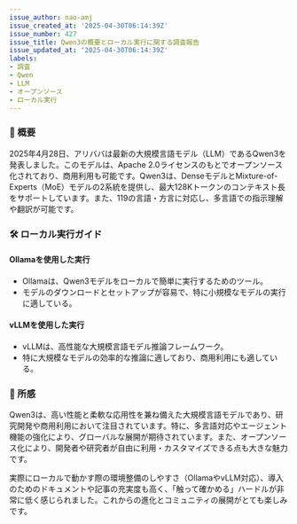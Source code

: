 ```yaml
---
issue_author: nao-amj
issue_created_at: '2025-04-30T06:14:39Z'
issue_number: 427
issue_title: Qwen3の概要とローカル実行に関する調査報告
issue_updated_at: '2025-04-30T06:14:39Z'
labels:
- 調査
- Qwen
- LLM
- オープンソース
- ローカル実行
---
```


### 📌 概要

2025年4月28日、アリババは最新の大規模言語モデル（LLM）であるQwen3を発表しました。このモデルは、Apache 2.0ライセンスのもとでオープンソース化されており、商用利用も可能です。Qwen3は、DenseモデルとMixture-of-Experts（MoE）モデルの2系統を提供し、最大128Kトークンのコンテキスト長をサポートしています。また、119の言語・方言に対応し、多言語での指示理解や翻訳が可能です。


### 🛠️ ローカル実行ガイド

#### Ollamaを使用した実行
- Ollamaは、Qwen3モデルをローカルで簡単に実行するためのツール。
- モデルのダウンロードとセットアップが容易で、特に小規模なモデルの実行に適している。

#### vLLMを使用した実行
- vLLMは、高性能な大規模言語モデル推論フレームワーク。
- 特に大規模なモデルの効率的な推論に適しており、商用利用にも適している。


### 💭 所感

Qwen3は、高い性能と柔軟な応用性を兼ね備えた大規模言語モデルであり、研究開発や商用利用において注目されています。特に、多言語対応やエージェント機能の強化により、グローバルな展開が期待されています。また、オープンソース化により、開発者や研究者が自由に利用・カスタマイズできる点も大きな魅力です。

実際にローカルで動かす際の環境整備のしやすさ（OllamaやvLLM対応）、導入のためのドキュメントや記事の充実度も高く、「触って確かめる」ハードルが非常に低く感じられました。これからの進化とコミュニティの展開がとても楽しみです。